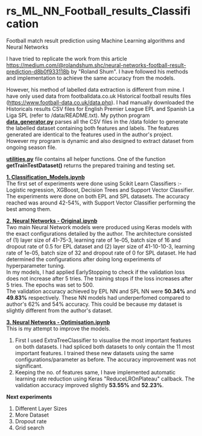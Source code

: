 # rs_ML_NN_Football_results_Classification
Football match result prediction using Machine Learning algorithms and Neural Networks

I have tried to replicate the work from this article https://medium.com/@rolandshum.shc/neural-networks-football-result-prediction-d8b0f933118b by "Roland Shum". 
I have followed his methods and implementation to achieve the same accuracy from the models.

However, his method of labelled data extraction is different from mine. I have only used data from footballdata.co.uk Historical football results files (https://www.football-data.co.uk/data.php). I had manually downloaded the Historicals results CSV files for English Premier League EPL and Spanish La Liga SPL (refer to /data/README.txt). My python program <b>[data_generator.py](data_generator.py)</b> parses all the CSV files in the /data folder to generate the labelled dataset containing both features and labels. The features generated are identical to the features used in the author's project. However my program is dynamic and also designed to extract dataset from ongoing season file.   

<b>[utilities.py](utilities.py)</b> file contains all helper functions. One of the function <b>getTrainTestDataset()</b> returns the prepared training and testing set.

<b>[ 1. Classification_Models.ipynb ](1.%20Classification%20Models.ipynb)</b><br/>
The first set of experiments were done using Scikit Learn Classifiers :- Logistic regression, XGBoost, Decision Trees and Support Vector Classifier. The experiments were done on  both EPL and SPL datasets. The accuracy reached was around 42-54%, with Support Vector Classifier performing the best among them.

<b>[ 2. Neural Networks - Original.ipynb ](2.%20Neural%20Networks%20-%20Original.ipynb)</b><br/>
Two main Neural Network models were produced using Keras models with the exact configurations detailed by the author. The architecture consisted of (1) layer size of 41-75-3, learning rate of 1e-05, batch size of 16 and dropout rate of 0.5 for EPL dataset and (2) layer size of 41-10-10-3, learning rate of 1e-05, batch size of 32 and dropout rate of 0 for SPL dataset. He had determined the configurations after doing long experiments of hyperparameter tuning. 
<br/> In my models, I had applied EarlyStopping to check if the validation loss does not increase after 5 tries. The training stops if the loss increases after 5 tries. The epochs was set to 500. <br/>
The validation accuracy achieved by EPL NN and SPL NN were <b>50.34%</b> and <b>49.83%</b> respectively. These NN models had underperfomed compared to author's 62% and 54% accuracy. This could be because my dataset is slightly different from the author's dataset.

<b>[ 3. Neural Networks - Optimisation.ipynb ](3.%20Neural%20Networks%20-%20Optimisation.ipynb)</b><br/>
This is my attempt to improve the models. <br/>
1) First I used ExtraTreeClassifier to visualise the most important features on both datasets. I had spliced both datasets to only contain the 11 most important features. I trained these new datasets using the same configurations/parameter as before. The accuracy improvement was not significant.<br/>
2) Keeping the no. of features same, I have implemented automatic learning rate reduction using Keras "ReduceLROnPlateau" callback. The validation accuracy improved slightly  <b>53.55%</b> and <b>52.23%</b>.

<b>Next experiments</b></br>
1) Different Layer Sizes
2) More Dataset
3) Dropout rate
4) Grid search
